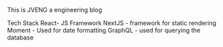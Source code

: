 This is JVENG a engineering blog

Tech Stack
React- JS Framework
NextJS - framework for static rendering
Moment - Used for date formatting 
GraphQL - used for querying the database 
